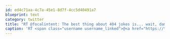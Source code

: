 ```yaml
---
id: ed4c71aa-4c7a-45e1-8d7f-4cc5d40491a7
blueprint: text
category: twitter
title: "RT @focalintent: The best thing about 404 jokes is... wait, damnit, it's around here somewhere.  (Hey look, there's a 302 joke over ther ..."
caption: 'RT <span class="username username_linked">@<a href="https://twitter.com/focalintent" title="focalintent">focalintent</a></span>: The best thing about 404 jokes is... wait, damnit, it''s around here somewhere.  (Hey look, there''s a 302 joke over ther ...'
---
```

